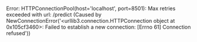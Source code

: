 Error: HTTPConnectionPool(host='localhost', port=8501): Max retries exceeded with url: /predict (Caused by NewConnectionError('<urllib3.connection.HTTPConnection object at 0x105cf3460>: Failed to establish a new connection: [Errno 61] Connection refused'))